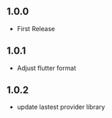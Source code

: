 ## 1.0.0

* First Release

## 1.0.1

* Adjust flutter format

## 1.0.2

* update lastest provider library